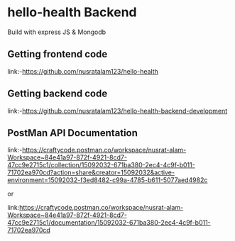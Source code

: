# hello-health Backend

Build with express JS & Mongodb

## Getting frontend code 
link:-https://github.com/nusratalam123/hello-health
## Getting backend code 
link:-https://github.com/nusratalam123/hello-health-backend-development

## PostMan API Documentation

link:-https://craftycode.postman.co/workspace/nusrat-alam-Workspace~84e41a97-872f-4921-8cd7-47cc9e2715c1/collection/15092032-671ba380-2ec4-4c9f-b011-71702ea970cd?action=share&creator=15092032&active-environment=15092032-f3ed8482-c99a-4785-b611-5077aed4982c

or 

link:https://craftycode.postman.co/workspace/nusrat-alam-Workspace~84e41a97-872f-4921-8cd7-47cc9e2715c1/documentation/15092032-671ba380-2ec4-4c9f-b011-71702ea970cd
